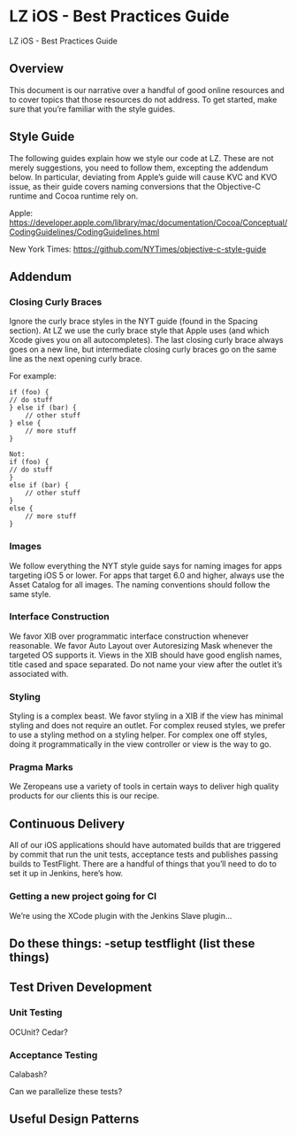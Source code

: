 <h1>LZ iOS - Best Practices Guide</h1>

LZ iOS - Best Practices Guide

<h2>Overview</h2>
This document is our narrative over a handful of good online resources and to cover topics that those resources do not address.
To get started, make sure that you’re familiar with the style guides.

<h2>Style Guide</h2>

The following guides explain how we style our code at LZ. These are not merely suggestions, you need to follow them, excepting the addendum below. In particular, deviating from Apple’s guide will cause KVC and KVO issue, as their guide covers naming conversions that the Objective-C runtime and Cocoa runtime rely on.
 
Apple: https://developer.apple.com/library/mac/documentation/Cocoa/Conceptual/CodingGuidelines/CodingGuidelines.html

New York Times: https://github.com/NYTimes/objective-c-style-guide

<h2>Addendum</h2>

<h3>Closing Curly Braces</h3>
Ignore the curly brace styles in the NYT guide (found in the Spacing section). At LZ we use the curly brace style that Apple uses (and which Xcode gives you on all autocompletes). The last closing curly brace always goes on a new line, but intermediate closing curly braces go on the same line as the next opening curly brace.

For example:
```
if (foo) {
// do stuff
} else if (bar) {
	// other stuff
} else {
	// more stuff
}

Not:
if (foo) {
// do stuff
}
else if (bar) {
	// other stuff
}
else {
	// more stuff
}
```
<h3>Images</h3>

We follow everything the NYT style guide says for naming images for apps targeting iOS 5 or lower. For apps that target 6.0 and higher, always use the Asset Catalog for all images. The naming conventions should follow the same style.

<h3>Interface Construction</h3>

We favor XIB over programmatic interface construction whenever reasonable. We favor Auto Layout over Autoresizing Mask whenever the targeted OS supports it. Views in the XIB should have good english names, title cased and space separated. Do not name your view after the outlet it’s associated with.

<h3>Styling</h3>

Styling is a complex beast. We favor styling in a XIB if the view has minimal styling and does not require an outlet. For complex reused styles, we prefer to use a styling method on a styling helper. For complex one off styles, doing it programmatically in the view controller or view is the way to go.

<h3>Pragma Marks</h3>

<needs to be flushed out>

We Zeropeans use a variety of tools in certain ways to deliver high quality products for our clients this is our recipe.

<h2>Continuous Delivery</h2>

All of our iOS applications should have automated builds that are triggered by commit that run the unit tests, acceptance tests and publishes passing builds to TestFlight. There are a handful of things that you’ll need to do to set it up in Jenkins, here’s how.

<h3>Getting a new project going for CI</h3>

We’re using the XCode plugin with the Jenkins Slave plugin…

Do these things:
-setup testflight (list these things)
-
<h2>Test Driven Development</h2>

<h3>Unit Testing</h3>
OCUnit? Cedar? 

<h3>Acceptance Testing</h3>
Calabash?  

Can we parallelize these tests?


<h2>Useful Design Patterns</h2>
<which ones?>
